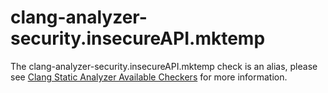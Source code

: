 clang-analyzer-security.insecureAPI.mktemp
==========================================

The clang-analyzer-security.insecureAPI.mktemp check is an alias, please
see [Clang Static Analyzer Available
Checkers](https://clang.llvm.org/docs/analyzer/checkers.html#security-insecureapi-mktemp)
for more information.
